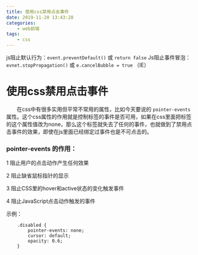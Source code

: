 ```yaml
---
title: 使用css禁用点击事件
date: 2019-11-20 13:43:28
categories:
    - web前端
tags:
    - css
---
```


js阻止默认行为：` event.preventDefault() ` 或 `return false`
Js阻止事件冒泡： ` evnet.stopPropagation() ` 或  `e.cancelBubble = true` （IE）

# 使用css禁用点击事件   

&emsp;&emsp;在css中有很多实用但平常不常用的属性，比如今天要说的 `pointer-events`属性。这个css属性的作用就是控制标签的事件是否可用，如果在css里面把标签的这个属性值改为none，那么这个标签就失去了任何的事件，也就做到了禁用点击事件的效果，即使在js里面已经绑定过事件也是不可点击的。

### pointer-events 的作用：

1 阻止用户的点击动作产生任何效果

2 阻止缺省鼠标指针的显示

3 阻止CSS里的hover和active状态的变化触发事件

4 阻止JavaScript点击动作触发的事件

示例： 

        .disabled {
            pointer-events: none;
            cursor: default;
            opacity: 0.6;
        }